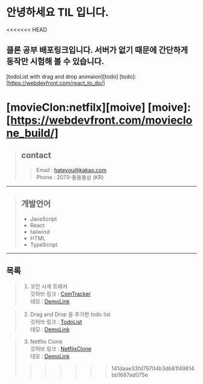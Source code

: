 # 안녕하세요 TIL 입니다.

<<<<<<< HEAD
## 클론 공부 배포링크입니다. 서버가 없기 때문에 간단하게 동작만 시험해 볼 수 있습니다.

[todoList with drag and drop animaion][todo]
[todo]:[https://webdevfront.com/react_to_do/]

[movieClon:netfilx][moive]
[moive]:[https://webdevfront.com/movieclone_build/]
=======
> ## contact
>
> > Email : hateyou@kakao.com  
> > Phone : 2073-둘둘둘삼 (KR)

---

> ## 개발언어
>
> - JavaScript
> - React
> - tailwind
> - HTML
> - TypeScript

---

## 목록

> 1.  코인 시세 트래커  
>      깃허브 링크 : [CoinTracker](https://github.com/powercording/learning/tree/main/cointracker)  
>     데모 : [DemoLink](https://webdevfront.com/cointracker/)

> 2.  Drag and Drop 을 추가한 todo list  
>     깃허브 링크 : [TodoList](https://github.com/powercording/learning/tree/main/clone/ToDoWithAnimation)  
>     데모 : [DemoLink](https://webdevfront.com/react_to_do/)

> 3.  Netfilx Clone  
>      깃허브 링크 : [NetfilxClone](https://github.com/powercording/learning/tree/main/clone/movieClone)  
>     데모 : [DemoLink](https://webdevfront.com/movieclone_build/)
>>>>>>> 141daae33fd79704b3db81f49814bb1687ad075e
